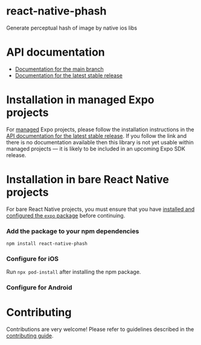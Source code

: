 # react-native-phash

Generate perceptual hash of image by native ios libs

# API documentation

- [Documentation for the main branch](https://github.com/expo/expo/blob/main/docs/pages/versions/unversioned/sdk/react-native-phash.md)
- [Documentation for the latest stable release](https://docs.expo.dev/versions/latest/sdk/react-native-phash/)

# Installation in managed Expo projects

For [managed](https://docs.expo.dev/versions/latest/introduction/managed-vs-bare/) Expo projects, please follow the installation instructions in the [API documentation for the latest stable release](#api-documentation). If you follow the link and there is no documentation available then this library is not yet usable within managed projects &mdash; it is likely to be included in an upcoming Expo SDK release.

# Installation in bare React Native projects

For bare React Native projects, you must ensure that you have [installed and configured the `expo` package](https://docs.expo.dev/bare/installing-expo-modules/) before continuing.

### Add the package to your npm dependencies

```
npm install react-native-phash
```

### Configure for iOS

Run `npx pod-install` after installing the npm package.


### Configure for Android



# Contributing

Contributions are very welcome! Please refer to guidelines described in the [contributing guide]( https://github.com/expo/expo#contributing).

